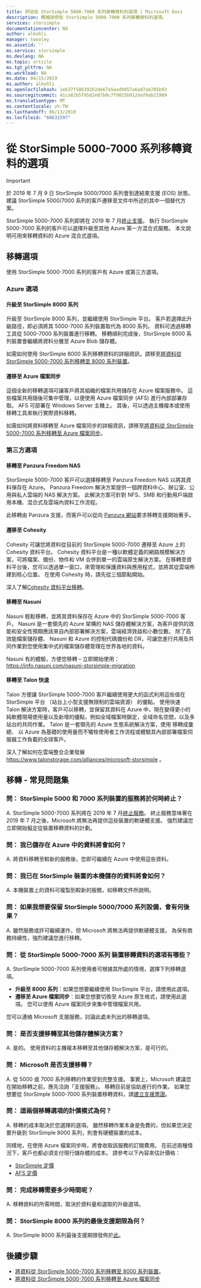 ```yaml
---
title: 評估從 StorSimple 5000-7000 系列移轉資料的選項 | Microsoft Docs
description: 概略說明從 StorSimple 5000-7000 系列移轉資料的選項。
services: storsimple
documentationcenter: NA
author: alkohli
manager: twooley
ms.assetid: ''
ms.service: storsimple
ms.devlang: NA
ms.topic: article
ms.tgt_pltfrm: NA
ms.workload: NA
ms.date: 04/15/2019
ms.author: alkohli
ms.openlocfilehash: 1e637f58b392b2de67a5ead9d57a6a87ab705b93
ms.sourcegitcommit: 41ca82b5f95d2e07b0c7f9025b912daf0ab21909
ms.translationtype: MT
ms.contentlocale: zh-TW
ms.lasthandoff: 06/13/2019
ms.locfileid: "60631597"
---
```

# <a name="options-to-migrate-data-from-storsimple-5000-7000-series"></a>從 StorSimple 5000-7000 系列移轉資料的選項 

> [!IMPORTANT]
> 於 2019 年 7 月 9 日 StorSimple 5000/7000 系列會到達結束支援 (EOS) 狀態。 建議 StorSimple 5000/7000 系列的客戶遷移至文件中所述的其中一個替代方案。

StorSimple 5000-7000 系列即將在 2019 年 7 月[終止支援](https://support.microsoft.com/lifecycle/search?alpha=StorSimple%205000%2F7000%20Series)。 執行 StorSimple 5000-7000 系列的客戶可以選擇升級至其他 Azure 第一方混合式服務。 本文說明可用來移轉資料的 Azure 混合式選項。 

## <a name="migration-options"></a>移轉選項

使用 StorSimple 5000-7000 系列的客戶有 Azure 或第三方選項。

### <a name="azure-options"></a>Azure 選項

#### <a name="upgrade-to-storsimple-8000-series"></a>升級至 StorSimple 8000 系列

升級至 StorSimple 8000 系列，並繼續使用 StorSimple 平台。  客戶若選擇此升級路徑，即必須將其 5000-7000 系列裝置取代為 8000 系列。 資料可透過移轉工具從 5000-7000 系列裝置進行移轉。 移轉順利完成後，StorSimple 8000 系列裝置會繼續將資料分層至 Azure Blob 儲存體。 

如需如何使用 StorSimple 8000 系列移轉資料的詳細資訊，請移至[將資料從 StorSimple 5000-7000 系列移轉至 8000 系列裝置](storsimple-8000-migrate-from-5000-7000.md)。

#### <a name="migrate-to-azure-file-sync"></a>遷移至 Azure 檔案同步

這個全新的移轉選項可讓客戶將其組織的檔案共用儲存在 Azure 檔案服務中。 這些檔案共用隨後可集中管理，以便使用 Azure 檔案同步 (AFS) 進行內部部署存取。 AFS 可部署在 Windows Server 主機上。 其後，可以透過主機複本或使用移轉工具來執行實際資料移轉。

如需如何將資料移轉至 Azure 檔案同步的詳細資訊，請移至[將資料從 StorSimple 5000-7000 系列移轉至 Azure 檔案同步](storsimple-5000-7000-afs-migration.md)。

### <a name="third-party-options"></a>第三方選項

#### <a name="migrate-to-panzura-freedom-nas"></a>移轉至 Panzura Freedom NAS

StorSimple 5000-7000 客戶可以選擇移轉至 Panzura Freedom NAS 以將其資料保存在 Azure。 Panzura Freedom 解決方案提供一個跨資料中心、辦公室、公用與私人雲端的 NAS 解決方案。 此解決方案可針對 NFS、SMB 和行動用戶端啟用本機、混合式及雲端內資料工作流程。 

此移轉由 Panzura 支援，而客戶可以從向 [Panzura 網站](https://panzura.com/storsimple-migration/)要求移轉支援開始著手。

#### <a name="migrate-to-cohesity"></a>遷移至 Cohesity

Cohesity 可讓您將資料從目前的 StorSimple 5000-7000 遷移至 Azure 上的 Cohesity 資料平台。 Cohesity 資料平台是一種以軟體定義的網路規模解決方案，可將檔案、備份、物件和 VM 合併到單一的雲端原生解決方案。 在移轉至資料平台後，您可以透過單一窗口，來管理和保護資料與應用程式，並將其從雲端佈建到核心位置。 在使用 Cohesity 時，請先從三個節點開始。 

深入了解[Cohesity 資料平台移轉](https://info.cohesity.com/migrate-from-storsimple-to-cohesity.html)。

#### <a name="migrate-to-nasuni"></a>移轉至 Nasuni

Nasuni 輕鬆移轉，並將其資料保存在 Azure 中的 StorSimple 5000-7000 客戶。  Nasuni 是一套領先的 Azure 架構的 NAS 儲存體解決方案，為客戶提供的效能和安全性預期應該來自內部部署解決方案，雲端經濟效益和小數位數。  除了高效能檔案儲存體、 Nasuni 和 Azure 的控制代碼備份和 DR，可讓您進行共用及共同作業對您使用集中式的檔案儲存體管理在世界各地的資料。 

Nasuni 有的體驗，方便您移轉 – 立即開始使用： https://info.nasuni.com/nasuni-storsimple-migration

#### <a name="migrate-to-talon-fast"></a>移轉至 Talon 快速

Talon 方便讓 StorSimple 5000-7000 客戶繼續使用更大的函式利用這些值在 StorSimple 平台 （站台上小型支援無限制的雲端資源） 的優點。  使用快速 Talon 解決方案時，客戶可以移轉，並保留其資料在 Azure 中，現在變得更小的純軟體現場使用量以及新增的優點，例如全域檔案時鎖定，全域命名空間，以及多站台的共同作業。  Talon 是一套領先的 Azure 生態系統解決方案，使用 移轉成彙總、 以 Azure 為基礎的使用量而不犧牲使用者工作流程或體驗其內部部署檔案伺服器工作負載的全球客戶。  

深入了解如何在雲端整合企業發展 https://www.talonstorage.com/alliances/microsoft-storsimple 。


## <a name="migration---frequently-asked-questions"></a>移轉 - 常見問題集

### <a name="q-when-do-the-storsimple-5000-and-7000-series-devices-reach-end-of-service"></a>問： StorSimple 5000 和 7000 系列裝置的服務將於何時終止？ 

A. StorSimple 5000-7000 系列將在 2019 年 7 月[終止服務](https://support.microsoft.com/lifecycle/search?alpha=StorSimple%205000%2F7000%20Series)。 終止服務意味著在 2019 年 7 月之後，Microsoft 將無法再提供這些裝置的軟硬體支援。 強烈建議您立即開始擬定從裝置移轉資料的計劃。

### <a name="q-what-happens-to-the-data-i-have-stored-in-azure"></a>問： 我已儲存在 Azure 中的資料將會如何？  

A. 將資料移轉至較新的服務後，您即可繼續在 Azure 中使用這些資料。 


### <a name="q-what-happens-to-the-data-i-have-stored-locally-on-my-storsimple-device"></a>問： 我已在 StorSimple 裝置的本機儲存的資料將會如何？ 

A. 本機裝置上的資料可複製到較新的服務，如移轉文件所說明。

### <a name="q-what-happens-if-i-want-to-keep-my-storsimple-50007000-series-appliance"></a>問： 如果我想要保留 StorSimple 5000/7000 系列設備，會有何後果？ 

A. 雖然服務或許可繼續運作，但 Microsoft 將無法再提供軟硬體支援。 為保有商務持續性，強烈建議您進行移轉。

### <a name="q-what-options-are-available-to-migrate-data-from-storsimple-5000-7000-series-devices"></a>問： 從 StorSimple 5000-7000 系列 裝置移轉資料的選項有哪些？ 

A. StorSimple 5000-7000 系列使用者可根據其所處的情境，選擇下列移轉選項。 

 - **升級至 8000 系列**：如果您想要繼續使用 StorSimple 平台，請使用此選項。 
 - **遷移至 Azure 檔案同步**：如果您想要切換至 Azure 原生格式，請使用此選項。 您可以使用 Azure 檔案同步來集中管理檔案共用。 

您可以連絡 Microsoft 支援服務，討論此處未列出的移轉選項。

### <a name="q-is-migration-to-other-storage-solutions-supported"></a>問： 是否支援移轉至其他儲存體解決方案？

A. 是的。 使用資料的主機複本移轉至其他儲存體解決方案，是可行的。

### <a name="q-is-migration-supported-by-microsoft"></a>問： Microsoft 是否支援移轉？ 

A. 從 5000 或 7000 系列移轉的作業受到完整支援。 事實上，Microsoft 建議您在開始移轉之前，應先洽詢「支援服務」。 移轉目前是協助進行的作業。 如果您想要從 StorSimple 5000-7000 系列裝置移轉資料，請[建立支援票證](storsimple-8000-contact-microsoft-support.md)。

### <a name="q-what-is-the-pricing-model-for-both-the-migration-options"></a>問： 這兩個移轉選項的計價模式為何？

A. 移轉的成本取決於您選擇的選項。 雖然移轉作業本身是免費的，但如果您決定要升級到 StorSimple 8000 系列，則會有硬體裝置的成本。 

同樣地，在使用 Azure 檔案同步時，將會收取該服務的訂閱費用。 在前述兩種情況下，客戶也都必須支付現行儲存體的成本。 請參考以下內容來估計價格： 
- [StorSimple 定價](https://azure.microsoft.com/pricing/details/storsimple/)  
- [AFS 定價]( https://azure.microsoft.com/pricing/details/storage/files/)

### <a name="q--how-long-does-it-take-to-complete-a-migration"></a>問：  完成移轉需要多少時間呢？

A. 移轉資料的所需時間，取決於資料量和選取的升級選項。 

### <a name="q-what-is-the-end-of-support-date-for-storsimple-8000-series"></a>問： StorSimple 8000 系列的最後支援期限為何？

A. StorSimple 8000 系列最後支援期限發佈於[此](https://support.microsoft.com/lifecycle/search?alpha=Azure%20StorSimple%208000%20Series)。


## <a name="next-steps"></a>後續步驟
 - [將資料從 StorSimple 5000-7000 系列移轉至 8000 系列裝置](storsimple-8000-migrate-from-5000-7000.md)。
 - [將資料從 StorSimple 5000-7000 系列移轉至 Azure 檔案同步](storsimple-5000-7000-afs-migration.md)
